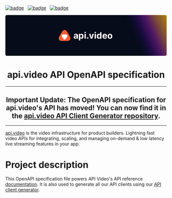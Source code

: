 [![badge](https://img.shields.io/twitter/follow/api_video?style=social)](https://twitter.com/intent/follow?screen_name=api_video) &nbsp; [![badge](https://img.shields.io/github/stars/apivideo/api.video-api-specification?style=social)](https://github.com/apivideo/api.video-api-specification) &nbsp; [![badge](https://img.shields.io/discourse/topics?server=https%3A%2F%2Fcommunity.api.video)](https://community.api.video)

![](https://github.com/apivideo/.github/blob/main/assets/apivideo_banner.png)
<h1 align="center">api.video API OpenAPI specification</h1>

<hr/>

<h2 align="center"><b>Important Update</b>: The OpenAPI specification for api.video's API has moved! You can now find it in the <a href="https://github.com/apivideo/api.video-api-client-generator/blob/main/oas_apivideo.yaml">api.video API Client Generator repository</a>.</h2>

<hr/>

[api.video](https://api.video) is the video infrastructure for product builders. Lightning fast video APIs for integrating, scaling, and managing on-demand & low latency live streaming features in your app.


# Project description

This OpenAPI specification file powers API Video's API reference [documentation](https://docs.api.video/reference).
It is also used to generate all our API clients using our [API client generator](https://github.com/apivideo/api.video-api-client-generator).

